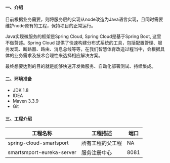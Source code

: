 #### 一、介绍

目前根据业务需要，则将服务层的实现从node改造为Java语言实现，且同时需要维护node原有的工程，保持项目的正常运行。

Java实现微服务的框架是Spring Cloud, Spring Cloud是基于Spring Boot, 这里不做赘述。Spring Cloud 提供了快速构建分布式系统的工具，包括配置管理、服务发现、断路器、路由、消息总线等等，在我们智慧体育改造过程当中，会根据具体的业务需求及技术合理性来选择相应解决方案。

最终想要达到的目的就是能够快速开发微服务、自动化部署测试、持续集成。

#### 二、环境准备

* JDK 1.8
* IDEA
* Maven 3.3.9
* Git


#### 三、工程介绍

工程名称  | 工程描述  |  端口
--|---|--
spring-cloud-smartsport| 所有工程的父工程  | NA
smartsmport-eureka-server  | 服务注册中心  | 8081
